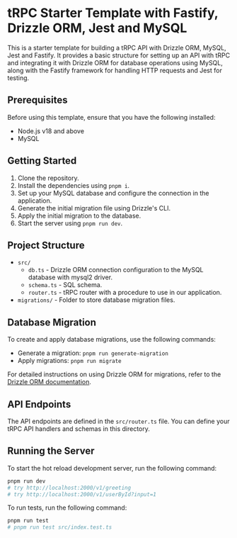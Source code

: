 # tRPC Starter Template with Fastify, Drizzle ORM, Jest and MySQL

This is a starter template for building a tRPC API with Drizzle ORM, MySQL, Jest and Fastify. It provides a basic structure for setting up an API with tRPC and integrating it with Drizzle ORM for database operations using MySQL, along with the Fastify framework for handling HTTP requests and Jest for testing.

## Prerequisites

Before using this template, ensure that you have the following installed:

- Node.js v18 and above
- MySQL

## Getting Started

1. Clone the repository.
2. Install the dependencies using `pnpm i`.
3. Set up your MySQL database and configure the connection in the application.
4. Generate the initial migration file using Drizzle's CLI.
5. Apply the initial migration to the database.
6. Start the server using `pnpm run dev`.

## Project Structure

- `src/`
  - `db.ts` - Drizzle ORM connection configuration to the MySQL database with mysql2 driver.
  - `schema.ts` - SQL schema.
  - `router.ts` - tRPC router with a procedure to use in our application.
- `migrations/` - Folder to store database migration files.

## Database Migration

To create and apply database migrations, use the following commands:

- Generate a migration: `pnpm run generate-migration`
- Apply migrations: `pnpm run migrate`

For detailed instructions on using Drizzle ORM for migrations, refer to the [Drizzle ORM documentation](https://orm.drizzle.team/docs/overview).

## API Endpoints

The API endpoints are defined in the `src/router.ts` file. You can define your tRPC API handlers and schemas in this directory.

## Running the Server

To start the hot reload development server, run the following command:

```bash
pnpm run dev
# try http://localhost:2000/v1/greeting
# try http://localhost:2000/v1/userById?input=1
```

To run tests, run the following command:

```bash
pnpm run test
# pnpm run test src/index.test.ts
```
